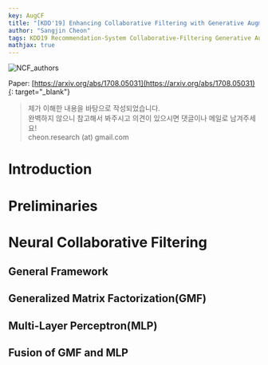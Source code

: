 ```yaml
---
key: AugCF
title: "[KDD'19] Enhancing Collaborative Filtering with Generative Augmentation"
author: "Sangjin Cheon"
tags: KDD19 Recommendation-System Collaborative-Filtering Generative Augmentation
mathjax: true
---
```

  
![NCF_authors](https://github.com/cheon-research/cheon-research.github.io/blob/master/assets/NCF_authors.PNG?raw=true)  

Paper: [https://arxiv.org/abs/1708.05031](https://arxiv.org/abs/1708.05031){: target="_blank"}  

>제가 이해한 내용을 바탕으로 작성되었습니다.  
>완벽하지 않으니 참고해서 봐주시고 의견이 있으시면 댓글이나 메일로 남겨주세요!  
>cheon.research (at) gmail.com  
  
# Introduction

# Preliminaries
# Neural Collaborative Filtering
## General Framework
## Generalized Matrix Factorization(GMF)
## Multi-Layer Perceptron(MLP)
## Fusion of GMF and MLP
